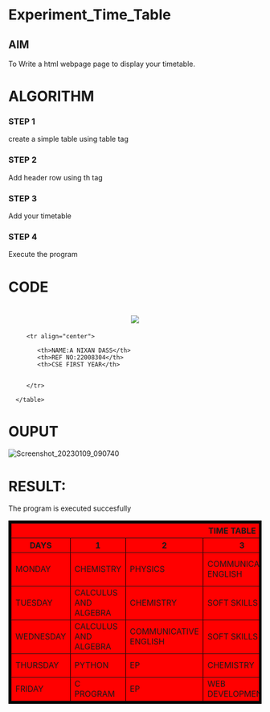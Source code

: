 # Experiment_Time_Table

## AIM
To Write a html webpage page to display your timetable.

# ALGORITHM
### STEP 1
create a simple table using table tag
### STEP 2
Add header row using th tag
### STEP 3
Add your timetable
### STEP 4
Execute the program

# CODE
<html>

   <head>
      <title>TIME TABLE</title>
   </head>
	
   <body>
<h1 align="center"><img src="C:\Users\SEC\Downloads\download.png"></img></h1>
    <table border = "5" cellspacing="5" bordercolor="black" bgcolor="red" align="center">
         <tr>
            <th colspan="8">TIME TABLE</th>
         </tr>
         
         <tr align="center">
            
            <th>NAME:A NIXAN DASS</th>
            <th>REF NO:22008304</th>
            <th>CSE FIRST YEAR</th>
           
            
         </tr>
<tr>
            <th>DAYS</th>
            <th>1</th>
            <th>2</th>
            <th>3</th>
            <th>4</th>
            <th rowspan="6">lunch break</th>
            <th>5</th>
            <th>6</th>
         </tr>
          <tr>
             <td>MONDAY</td>
             <td>CHEMISTRY</td>
             <td>PHYSICS</td>
             <td>COMMUNICATIVE ENGLISH</td>
             <td>CALCULUS AND ALGEBRA</td>
             <td align="center">-----</td>
             <td align="center">EP</td>
         </tr>
         <tr>
		<td>TUESDAY</td>
		<td>CALCULUS AND ALGEBRA</td>
           <td>CHEMISTRY</td>
           <td>SOFT SKILLS</td>
           <td>CALCULUS AND ALGEBRA</td>
           <td align="center">-----</td>
           <td align="center">EDM</td>
		</tr>
	    <tr>
		<td>WEDNESDAY</td>
		<td>CALCULUS AND ALGEBRA</td>
           <td>COMMUNICATIVE ENGLISH</td>
           <td>SOFT SKILLS</td>
           <td ALIGN="CENTER">-----</td>
           <td align="center">PYTHON</td>
           <td align="center">PHYSICS</td>
		</tr>
         <tr>
		<td>THURSDAY</td>
		<td>PYTHON</td>
           <td>EP</td>
           <td>CHEMISTRY</td>
           <td>C PROGRAM</td>
           <td align="center">EDM</td>
           <td align="center">PHYSICS</td>
		</tr>
		<td>FRIDAY</td>
		<td>C PROGRAM</td>
           <td>EP</td>
           <td>WEB DEVELOPMENT</td>
           <td>CHEMISTRY</td>
           <td align="center">EDM</td>
           <td align="center">EP</td>
		</tr>

  
         
      </table>
      
   </body>
</html>

# OUPUT
![Screenshot_20230109_090740](https://user-images.githubusercontent.com/118781418/211237875-30f1d8e4-0641-4e7b-8f5a-f87eba39da26.png)

# RESULT:
The program is executed succesfully
